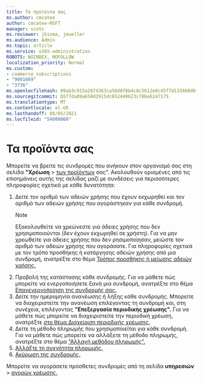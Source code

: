 ```yaml
---
title: Τα προϊόντα σας
ms.author: cmcatee
author: cmcatee-MSFT
manager: scotv
ms.reviewer: jkinma, jmueller
ms.audience: Admin
ms.topic: article
ms.service: o365-administration
ROBOTS: NOINDEX, NOFOLLOW
localization_priority: Normal
ms.custom:
- commerce_subscriptions
- "9001669"
- "3736"
ms.openlocfilehash: 09ab3c915a2874363ca58d8f6b4c8c5612e0c45f7d133460d6fc61bfacc8ab4f
ms.sourcegitcommit: b5f7da89a650d2915dc652449623c78be6247175
ms.translationtype: MT
ms.contentlocale: el-GR
ms.lasthandoff: 08/05/2021
ms.locfileid: "54009860"
---
```

# <a name="your-products"></a>Τα προϊόντα σας

Μπορείτε να βρείτε τις συνδρομές που ανήκουν στον οργανισμό σας στη σελίδα **"Χρέωση**  >  [των προϊόντων](https://go.microsoft.com/fwlink/p/?linkid=842054) σας". Ακολουθούν ορισμένες από τις επισημάνεις αυτής της σελίδας μαζί με συνδέσεις για περισσότερες πληροφορίες σχετικά με κάθε δυνατότητα:

1. Δείτε τον αριθμό των αδειών χρήσης που έχουν εκχωρηθεί και τον αριθμό των αδειών χρήσης που αγοράστηκαν για κάθε συνδρομή.
    > [!NOTE]
    > Εξακολουθείτε να χρεώνεστε για άδειες χρήσης που δεν χρησιμοποιούνται (δεν έχουν εκχωρηθεί σε χρήστη). Για να μην χρεωθείτε για άδειες χρήσης που δεν ρησιμοποίησαν, μειώστε τον αριθμό των αδειών χρήσης που αγοράσατε. Για πληροφορίες σχετικά με τον τρόπο προσθήκης ή κατάργησης αδειών χρήσης από μια συνδρομή, ανατρέξτε στο θέμα [Τρόπος προσθήκης ή μείωσης αδειών χρήσης.](https://docs.microsoft.com/alchemyinsights/how-to-add-or-reduce-licenses)
2. Προβολή της κατάστασης κάθε συνδρομής. Για να μάθετε πώς μπορείτε να ενεργοποιήσετε ξανά μια συνδρομή, ανατρέξτε στο θέμα [Επανενεργοποίηση της συνδρομής σας.](reactivate-your-subscription.md)
3. Δείτε την ημερομηνία ανανέωσης ή λήξης κάθε συνδρομής. Μπορείτε να διαχειριστείτε την ανανέωση επιλέγοντας τη συνδρομή και, στη συνέχεια, επιλέγοντας **"Επεξεργασία περιοδικής χρέωσης".** Για να μάθετε πώς μπορείτε να διαχειριστείτε την περιοδική χρέωση, ανατρέξτε [στο θέμα Διαχείριση περιοδικής χρέωσης.](manage-auto-renewal.md)
4. Δείτε τη μέθοδο πληρωμής που χρησιμοποιείται για κάθε συνδρομή. Για να μάθετε πώς μπορείτε να αλλάξετε τη μέθοδο πληρωμής, ανατρέξτε στο θέμα ["Αλλαγή μεθόδου πληρωμής".](change-payment-method.md)
5. [Αλλάξτε τη συχνότητα πληρωμής.](change-how-often-you-pay.md)
6. [Ακύρωση της συνδρομής.](https://go.microsoft.com/fwlink/?linkid=2119113)

Μπορείτε να αγοράσετε πρόσθετες συνδρομές από τη σελίδα **υπηρεσιών**  >  [αγορών χρέωσης.](https://go.microsoft.com/fwlink/p/?linkid=868433)